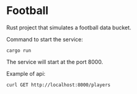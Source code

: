 # Football

Rust project that simulates a football data bucket.

Command to start the service:

```
cargo run
```

The service will start at the port 8000.

Example of api: 
```
curl GET http://localhost:8000/players
```

